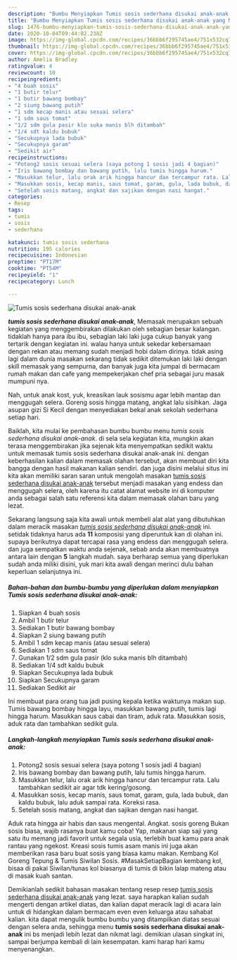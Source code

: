 ```yaml
---
description: "Bumbu Menyiapkan Tumis sosis sederhana disukai anak-anak yang Menggugah Selera"
title: "Bumbu Menyiapkan Tumis sosis sederhana disukai anak-anak yang Menggugah Selera"
slug: 1476-bumbu-menyiapkan-tumis-sosis-sederhana-disukai-anak-anak-yang-menggugah-selera
date: 2020-10-04T09:44:02.238Z
image: https://img-global.cpcdn.com/recipes/36bbb6f295745ae4/751x532cq70/tumis-sosis-sederhana-disukai-anak-anak-foto-resep-utama.jpg
thumbnail: https://img-global.cpcdn.com/recipes/36bbb6f295745ae4/751x532cq70/tumis-sosis-sederhana-disukai-anak-anak-foto-resep-utama.jpg
cover: https://img-global.cpcdn.com/recipes/36bbb6f295745ae4/751x532cq70/tumis-sosis-sederhana-disukai-anak-anak-foto-resep-utama.jpg
author: Amelia Bradley
ratingvalue: 4
reviewcount: 10
recipeingredient:
- "4 buah sosis"
- "1 butir telur"
- "1 butir bawang bombay"
- "2 siung bawang putih"
- "1 sdm kecap manis atau sesuai selera"
- "1 sdm saus tomat"
- "1/2 sdm gula pasir klo suka manis blh ditambah"
- "1/4 sdt kaldu bubuk"
- "Secukupnya lada bubuk"
- "Secukupnya garam"
- "Sedikit air"
recipeinstructions:
- "Potong2 sosis sesuai selera (saya potong 1 sosis jadi 4 bagian)"
- "Iris bawang bombay dan bawang putih, lalu tumis hingga harum."
- "Masukkan telur, lalu orak arik hingga hancur dan tercampur rata. Lalu tambahkan sedikit air agar tdk kering/gosong."
- "Masukkan sosis, kecap manis, saus tomat, garam, gula, lada bubuk, dan kaldu bubuk, lalu aduk sampai rata. Koreksi rasa."
- "Setelah sosis matang, angkat dan sajikan dengan nasi hangat."
categories:
- Resep
tags:
- tumis
- sosis
- sederhana

katakunci: tumis sosis sederhana 
nutrition: 195 calories
recipecuisine: Indonesian
preptime: "PT17M"
cooktime: "PT54M"
recipeyield: "1"
recipecategory: Lunch

---
```



![Tumis sosis sederhana disukai anak-anak](https://img-global.cpcdn.com/recipes/36bbb6f295745ae4/751x532cq70/tumis-sosis-sederhana-disukai-anak-anak-foto-resep-utama.jpg)

<b><i>tumis sosis sederhana disukai anak-anak</i></b>, Memasak merupakan sebuah kegiatan yang menggembirakan dilakukan oleh sebagian besar kalangan. tidaklah hanya para ibu ibu, sebagian laki laki juga cukup banyak yang tertarik dengan kegiatan ini. walau hanya untuk sekedar kebersamaan dengan rekan atau memang sudah menjadi hobi dalam dirinya. tidak asing lagi dalam dunia masakan sekarang tidak sedikit ditemukan laki laki dengan skill memasak yang sempurna, dan banyak juga kita jumpai di bermacam rumah makan dan cafe yang mempekerjakan chef pria sebagai juru masak mumpuni nya.

Nah, untuk anak kost, yuk, kreasikan lauk sosismu agar lebih mantap dan menggugah selera. Goreng sosis hingga matang, angkat lalu sisihkan. Jaga asupan gizi Si Kecil dengan menyediakan bekal anak sekolah sederhana setiap hari.

Baiklah, kita mulai ke pembahasan bumbu bumbu menu <i>tumis sosis sederhana disukai anak-anak</i>. di sela sela kegiatan kita, mungkin akan terasa menggembirakan jika sejenak kita menyempatkan sedikit waktu untuk memasak tumis sosis sederhana disukai anak-anak ini. dengan keberhasilan kalian dalam memasak olahan tersebut, akan membuat diri kita bangga dengan hasil makanan kalian sendiri. dan juga disini melalui situs ini kita akan memiliki saran saran untuk mengolah masakan <u>tumis sosis sederhana disukai anak-anak</u> tersebut menjadi masakan yang endess dan menggugah selera, oleh karena itu catat alamat website ini di komputer anda sebagai salah satu referensi kita dalam memasak olahan baru yang lezat.


Sekarang langsung saja kita awali untuk membeli alat alat yang dibutuhkan dalam meracik masakan <u><i>tumis sosis sederhana disukai anak-anak</i></u> ini. setidak tidaknya harus ada <b>11</b> komposisi yang diperuntuk kan di olahan ini. supaya berikutnya dapat tercapai rasa yang endess dan menggugah selera. dan juga sempatkan waktu anda sejenak, sebab anda akan membuatnya antara lain dengan <b>5</b> langkah mudah. saya berharap semua yang diperlukan sudah anda miliki disini, yuk mari kita awali dengan merinci dulu bahan keperluan selanjutnya ini.

<!--inarticleads1-->

##### Bahan-bahan dan bumbu-bumbu yang diperlukan dalam menyiapkan Tumis sosis sederhana disukai anak-anak:

1. Siapkan 4 buah sosis
1. Ambil 1 butir telur
1. Sediakan 1 butir bawang bombay
1. Siapkan 2 siung bawang putih
1. Ambil 1 sdm kecap manis (atau sesuai selera)
1. Sediakan 1 sdm saus tomat
1. Gunakan 1/2 sdm gula pasir (klo suka manis blh ditambah)
1. Sediakan 1/4 sdt kaldu bubuk
1. Siapkan Secukupnya lada bubuk
1. Siapkan Secukupnya garam
1. Sediakan Sedikit air


Ini membuat para orang tua jadi pusing kepala ketika waktunya makan sup. Tumis bawang bombay hingga layu, masukkan bawang putih, tumis lagi hingga harum. Masukkan saus cabai dan tiram, aduk rata. Masukkan sosis, aduk rata dan tambahkan sedikit gula. 

<!--inarticleads2-->

##### Langkah-langkah menyiapkan Tumis sosis sederhana disukai anak-anak:

1. Potong2 sosis sesuai selera (saya potong 1 sosis jadi 4 bagian)
1. Iris bawang bombay dan bawang putih, lalu tumis hingga harum.
1. Masukkan telur, lalu orak arik hingga hancur dan tercampur rata. Lalu tambahkan sedikit air agar tdk kering/gosong.
1. Masukkan sosis, kecap manis, saus tomat, garam, gula, lada bubuk, dan kaldu bubuk, lalu aduk sampai rata. Koreksi rasa.
1. Setelah sosis matang, angkat dan sajikan dengan nasi hangat.


Aduk rata hingga air habis dan saus mengental. Angkat. sosis goreng Bukan sosis biasa, wajib rasanya buat kamu coba! Yap, makanan siap saji yang satu itu memang jadi favorit untuk segala usia, terlebih buat kamu para anak rantau yang ngekost. Kreasi sosis tumis asam manis ini juga akan memberikan rasa baru buat sosis yang biasa kamu makan. Kembang Kol Goreng Tepung &amp; Tumis Siwilan Sosis. #MasakSetiapBagian kembang kol, bisaa di pakai Siwilan/tunas kol biasanya di tumis di bikin lalap mateng atau di masak kuah santan. 

Demikianlah sedikit bahasan masakan tentang resep resep <u>tumis sosis sederhana disukai anak-anak</u> yang lezat. saya harapkan kalian sudah mengerti dengan artikel diatas, dan kalian dapat meracik lagi di acara lain untuk di hidangkan dalam bermacam even even keluarga atau sahabat kalian. kita dapat mengulik bumbu bumbu yang ditampilkan diatas sesuai dengan selera anda, sehingga menu <b>tumis sosis sederhana disukai anak-anak</b> ini bs menjadi lebih lezat dan nikmat lagi. demikian ulasan singkat ini, sampai berjumpa kembali di lain kesempatan. kami harap hari kamu menyenangkan.
